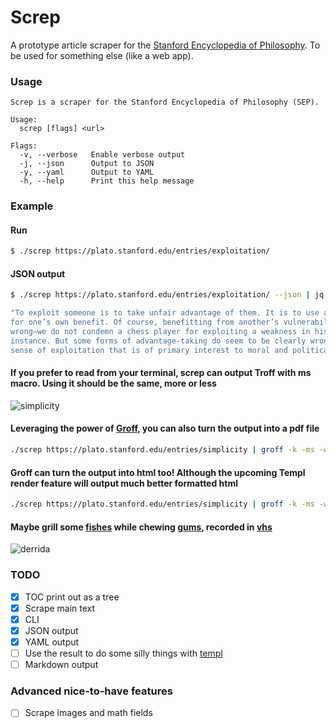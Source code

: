 # Screp
A prototype article scraper for the [Stanford Encyclopedia of Philosophy](https://plato.stanford.edu). To be used for something else (like a web app).

### Usage
```
Screp is a scraper for the Stanford Encyclopedia of Philosophy (SEP).

Usage:
  screp [flags] <url>

Flags:
  -v, --verbose   Enable verbose output
  -j, --json      Output to JSON
  -y, --yaml      Output to YAML
  -h, --help      Print this help message

```
### Example
#### Run

``` sh
$ ./screp https://plato.stanford.edu/entries/exploitation/
```

#### JSON output
```sh
$ ./screp https://plato.stanford.edu/entries/exploitation/ --json | jq .preamble[0]

"To exploit someone is to take unfair advantage of them. It is to use another person’s vulnerability
for one’s own benefit. Of course, benefitting from another’s vulnerability is not always morally
wrong—we do not condemn a chess player for exploiting a weakness in his opponent’s defence, for
instance. But some forms of advantage-taking do seem to be clearly wrong, and it is this normative
sense of exploitation that is of primary interest to moral and political philosophers."
```

#### If you prefer to read from your terminal, screp can output Troff with ms macro. Using it should be the same, more or less
![simplicity](docs/simplicity.gif)

#### Leveraging the power of [Groff](https://www.gnu.org/software/groff/), you can also turn the output into a pdf file
```sh
./screp https://plato.stanford.edu/entries/simplicity | groff -k -ms -ww -Tpdf > output.pdf
```

#### Groff can turn the output into html too! Although the upcoming Templ render feature will output much better formatted html
```sh
./screp https://plato.stanford.edu/entries/simplicity | groff -k -ms -ww -Tpdf > output.pdf
```

#### Maybe grill some [fishes](https://fishshell.com/) while chewing [gums](https://github.com/charmbracelet/gum), recorded in [vhs](https://github.com/charmbracelet/vhs)
![derrida](docs/derrida.gif)

### TODO
- [x] TOC print out as a tree
- [x] Scrape main text
- [x] CLI
- [x] JSON output
- [x] YAML output
- [ ] Use the result to do some silly things with [templ](https://templ.guide)
- [ ] Markdown output

### Advanced nice-to-have features
- [ ] Scrape images and math fields
